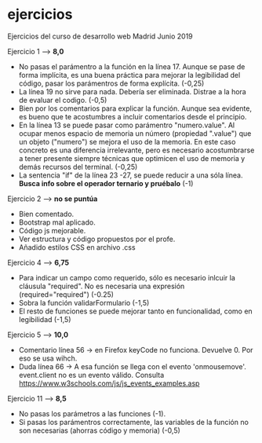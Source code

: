 # ejercicios
Ejercicios del curso de desarrollo web Madrid Junio 2019

Ejercicio 1 --> **8,0**

- No pasas el parámentro a la función en la línea 17. Aunque se pase de forma implícita, es una buena práctica para mejorar la legibilidad del código, pasar los parámentros de forma explícita. (-0,25)
- La línea 19 no sirve para nada. Debería ser eliminada. Distrae a la hora de evaluar el codigo. (-0,5)
- Bien por los comentarios para explicar la función. Aunque sea evidente, es bueno que te acostumbres a incluir comentarios desde el principio.
- En la línea 13 se puede pasar como parámentro "numero.value". Al ocupar menos espacio de memoria un número (propiedad ".value") que un objeto ("numero") se mejora el uso de la memoria. En este caso concreto es una diferencia irrelevante, pero es necesario acostumbrarse a tener presente siempre técnicas que optimicen el uso de memoria y demás recursos del terminal. (-0,25)
- La sentencia "if" de la línea 23 -27, se puede reducir a una sóla línea. **Busca info sobre el operador ternario y pruébalo** (-1)

Ejercicio 2 --> **no se puntúa**

- Bien comentado.
- Bootstrap mal aplicado.
- Código js mejorable.
- Ver estructura y código propuestos por el profe.
- Añadido estilos CSS en archivo .css

Ejercicio 4 --> **6,75**

- Para indicar un campo como requerido, sólo es necesario inlcuir la cláusula "required". No es necesaria una expresión (required="required") (-0.25)
- Sobra la función validarFormulario (-1,5)
- El resto de funciones se puede mejorar tanto en funcionalidad, como en legibilidad (-1,5)

Ejercicio 5 --> **10,0**

- Comentario línea 56 -> en Firefox keyCode no funciona. Devuelve 0. Por eso se usa wihch.
- Duda línea 66 -> A esa función se llega con el evento 'onmousemove'. event.client no es un evento válido. Consulta https://www.w3schools.com/js/js_events_examples.asp


Ejercicio 11 --> **8,5**

- No pasas los parámetros a las funciones (-1).
- Si pasas los parámentros correctamente, las variables de la función no son necesarias (ahorras código y memoria) (-0,5)
